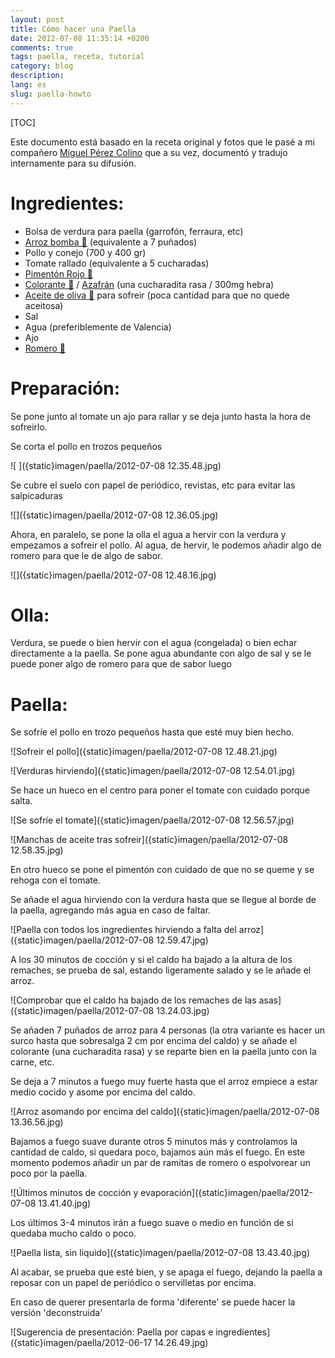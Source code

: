 ```yaml
---
layout: post
title: Cómo hacer una Paella
date: 2012-07-08 11:35:14 +0200
comments: true
tags: paella, receta, tutorial
category: blog
description:
lang: es
slug: paella-howto
---
```

[TOC]

Este documento está basado en la receta original y fotos que le pasé a mi compañero [Miguel Pérez Colino](https://twitter.com/mmmmmmpc) que a su vez, documentó y tradujo internamente para su difusión.

# Ingredientes:

- Bolsa de verdura para paella (garrofón, ferraura, etc)
- [Arroz bomba 🛒](https://www.amazon.es/dp/B00986HSH0?tag=redken-21) (equivalente a 7 puñados)
- Pollo y conejo (700 y 400 gr)
- Tomate rallado (equivalente a 5 cucharadas)
- [Pimentón Rojo 🛒](https://www.amazon.es/dp/B07FZLMP8N?tag=redken-21&psc=1)
- [Colorante 🛒](https://www.amazon.es/dp/B01HIVII4I?tag=redken-21) / [Azafrán](https://www.amazon.es/dp/B01N6OVPYQ?tag=redken-21&psc=1) (una cucharadita rasa / 300mg hebra)
- [Aceite de oliva 🛒](https://www.amazon.es/dp/B0781Z7TD4?tag=redken-21) para sofreir (poca cantidad para que no quede aceitosa)
- Sal
- Agua (preferiblemente de Valencia)
- Ajo
- [Romero 🛒](https://www.amazon.es/dp/B01HN23N3S?tag=redken-21)

# Preparación:

Se pone junto al tomate un ajo para rallar y se deja junto hasta la hora de sofreirlo.

Se corta el pollo en trozos pequeños

![ ]({static}imagen/paella/2012-07-08 12.35.48.jpg)

Se cubre el suelo con papel de periódico, revistas, etc para evitar las salpicaduras

![]({static}imagen/paella/2012-07-08 12.36.05.jpg)

Ahora, en paralelo, se pone la olla el agua a hervir con la verdura y empezamos a sofreir el pollo. Al agua, de hervir, le podemos añadir algo de romero para que le de algo de sabor.

![]({static}imagen/paella/2012-07-08 12.48.16.jpg)

# Olla:

Verdura, se puede o bien hervir con el agua (congelada) o bien echar directamente a la paella.
Se pone agua abundante con algo de sal y se le puede poner algo de romero para que de sabor luego

# Paella:

Se sofríe el pollo en trozo pequeños hasta que esté muy bien hecho.

  ![Sofreir el pollo]({static}imagen/paella/2012-07-08 12.48.21.jpg)

  ![Verduras hirviendo]({static}imagen/paella/2012-07-08 12.54.01.jpg)

Se hace un hueco en el centro para poner el tomate con cuidado porque salta.

  ![Se sofríe el tomate]({static}imagen/paella/2012-07-08 12.56.57.jpg)

  ![Manchas de aceite tras sofreir]({static}imagen/paella/2012-07-08 12.58.35.jpg)

En otro hueco se pone el pimentón con cuidado de que no se queme y se rehoga con el tomate.

Se añade el agua hirviendo con la verdura hasta que se llegue al borde de la paella, agregando más agua en caso de faltar.

  ![Paella con todos los ingredientes hirviendo a falta del arroz]({static}imagen/paella/2012-07-08 12.59.47.jpg)

A los 30 minutos de cocción y si el caldo ha bajado a la altura de los remaches, se prueba de sal, estando ligeramente salado y se le añade el arroz.

  ![Comprobar que el caldo ha bajado de los remaches de las asas]({static}imagen/paella/2012-07-08 13.24.03.jpg)

Se añaden 7 puñados de arroz para 4 personas (la otra variante es hacer un surco hasta que sobresalga 2 cm por encima del caldo) y se añade el colorante (una cucharadita rasa) y se reparte bien en la paella junto con la carne, etc.

Se deja a 7 minutos a fuego muy fuerte hasta que el arroz empiece a estar medio cocido y asome por encima del caldo.

  ![Arroz asomando por encima del caldo]({static}imagen/paella/2012-07-08 13.36.56.jpg)

Bajamos a fuego suave durante otros 5 minutos más y controlamos la cantidad de caldo, si quedara poco, bajamos aún más el fuego. En este momento podemos añadir un par de ramitas de romero o espolvorear un poco por la paella.

  ![Últimos minutos de cocción y evaporación]({static}imagen/paella/2012-07-08 13.41.40.jpg)

Los últimos 3-4 minutos irán a fuego suave o medio en función de si quedaba mucho caldo o poco.

  ![Paella lista, sin liquido]({static}imagen/paella/2012-07-08 13.43.40.jpg)

Al acabar, se prueba que esté bien, y se apaga el fuego, dejando la paella a reposar con un papel de periódico o servilletas por encima.

En caso de querer presentarla de forma 'diferente' se puede hacer la versión 'deconstruida'

  ![Sugerencia de presentación: Paella por capas e ingredientes]({static}imagen/paella/2012-06-17 14.26.49.jpg)
